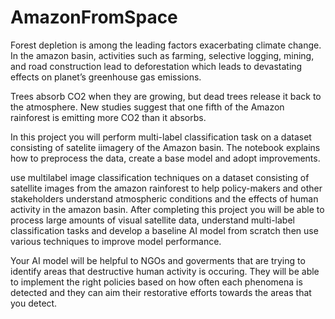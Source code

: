 # AmazonFromSpace

Forest depletion is among the leading factors exacerbating climate change. In the amazon basin, activities such as farming, selective logging, mining, and road construction lead to deforestation which leads to devastating effects on planet’s greenhouse gas emissions.

Trees absorb CO2 when they are growing, but dead trees release it back to the atmosphere. New studies suggest that one fifth of the Amazon rainforest is emitting more CO2 than it absorbs.

In this project you will perform multi-label classification task on a dataset consisting of satelite iimagery of the Amazon basin. The notebook explains how to preprocess the data, create a base model and adopt improvements.

use multilabel image classification techniques on a dataset consisting of satellite images from the amazon rainforest to help policy-makers and other stakeholders understand atmospheric conditions and the effects of human activity in the amazon basin. After completing this project you will be able to process large amounts of visual satellite data, understand multi-label classification tasks and develop a baseline AI model from scratch then use various techniques to improve model performance.

Your AI model will be helpful to NGOs and goverments that are trying to identify areas that destructive human activity is occuring. They will be able to implement the right policies based on how often each phenomena is detected and they can aim their restorative efforts towards the areas that you detect.
